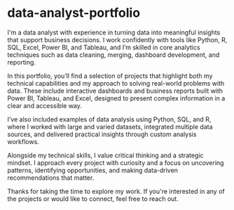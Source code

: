 # data-analyst-portfolio

I'm a data analyst with experience in turning data into meaningful insights that support business decisions. I work confidently with tools like Python, R, SQL, Excel, Power BI, and Tableau, and I’m skilled in core analytics techniques such as data cleaning, merging, dashboard development, and reporting.

In this portfolio, you’ll find a selection of projects that highlight both my technical capabilities and my approach to solving real-world problems with data. These include interactive dashboards and business reports built with Power BI, Tableau, and Excel, designed to present complex information in a clear and accessible way.

I’ve also included examples of data analysis using Python, SQL, and R, where I worked with large and varied datasets, integrated multiple data sources, and delivered practical insights through custom analysis workflows.

Alongside my technical skills, I value critical thinking and a strategic mindset. I approach every project with curiosity and a focus on uncovering patterns, identifying opportunities, and making data-driven recommendations that matter.

Thanks for taking the time to explore my work. If you're interested in any of the projects or would like to connect, feel free to reach out.

